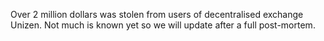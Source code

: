 Over 2 million dollars was stolen from users of decentralised exchange Unizen. Not much is known yet so we will update after a full post-mortem.
